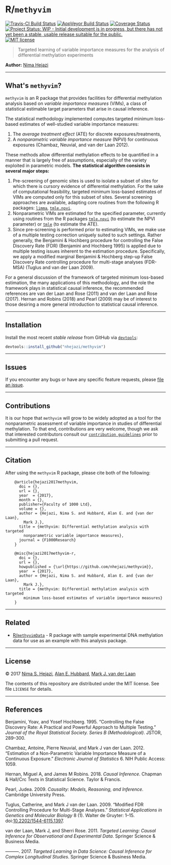 
<!-- README.md is generated from README.Rmd. Please edit that file -->
R/`methyvim`
============

[![Travis-CI Build Status](https://travis-ci.org/nhejazi/methyvim.svg?branch=master)](https://travis-ci.org/nhejazi/methyvim) [![AppVeyor Build Status](https://ci.appveyor.com/api/projects/status/github/nhejazi/methyvim?branch=master&svg=true)](https://ci.appveyor.com/project/nhejazi/methyvim) [![Coverage Status](https://img.shields.io/codecov/c/github/nhejazi/methyvim/master.svg)](https://codecov.io/github/nhejazi/methyvim?branch=master) [![Project Status: WIP - Initial development is in progress, but there has not yet been a stable, usable release suitable for the public.](http://www.repostatus.org/badges/latest/wip.svg)](http://www.repostatus.org/#wip) [![MIT license](http://img.shields.io/badge/license-MIT-brightgreen.svg)](http://opensource.org/licenses/MIT)

> Targeted learning of variable importance measures for the analysis of differential methylation experiments

**Author:** [Nima Hejazi](http://nimahejazi.org)

------------------------------------------------------------------------

What's `methyvim`?
------------------

`methyvim` is an R package that provides facilities for differential methylation analysis based on *variable importance measures* (VIMs), a class of statistical estimable target parameters that arise in causal inference.

The statistical methodology implemented computes targeted minimum loss-based estimates of well-studied variable importance measures:

1.  The *average treatment effect* (ATE) for discrete exposures/treatments,
2.  A *nonparametric variable importance measure* (NPVI) for continuous exposures (Chambaz, Neuvial, and van der Laan 2012).

These methods allow differential methylation effects to be quantified in a manner that is largely free of assumptions, especially of the variety exploited in parametric models. **The statistical algorithm consists in several major steps:**

1.  Pre-screening of genomic sites is used to isolate a subset of sites for which there is cursory evidence of differential methylation. For the sake of computational feasibility, targeted minimum loss-based estimates of VIMs are computed only for this subset of sites. Several screening approaches are available, adapting core routines from the following R packages: [`limma`](http://bioconductor.org/packages/release/bioc/html/limma.html), [`tmle.npvi`](https://CRAN.R-project.org/package=tmle.npvi).
2.  Nonparametric VIMs are estimated for the specified parameter, currently using routines from the R packages [`tmle.npvi`](https://CRAN.R-project.org/package=tmle.npvi) (to estimate the NPVI parameter) or [`tmle`](https://CRAN.R-project.org/package=tmle) (to estimate the ATE).
3.  Since pre-screening is performed prior to estimating VIMs, we make use of a multiple testing correction uniquely suited to such settings. Rather generally, the Benjamini & Hochberg procedure for controlling the False Discovery Rate (FDR) (Benjamini and Hochberg 1995) is applied due to multiple testing issues inherent to the estimation procedure. Specifically, we apply a modified marginal Benjamini & Hochberg step-up False Discovery Rate controlling procedure for multi-stage analyses (FDR-MSA) (Tuglus and van der Laan 2009).

For a general discussion of the framework of targeted minimum loss-based estimation, the many applications of this methodology, and the role the framework plays in statistical causal inference, the recommended references are van der Laan and Rose (2011) and van der Laan and Rose (2017). Hernan and Robins (2018) and Pearl (2009) may be of interest to those desiring a more general introduction to statistical causal inference.

<!--
Note about shrinkage of influence curves, adapting @smyth2004linear.

More exposition here....
-->

------------------------------------------------------------------------

Installation
------------

<!--
For standard use, install from [Bioconductor](https://bioconductor.org):

```r
source("https://bioconductor.org/biocLite.R")
biocLite("methyvim")
```
-->
Install the most recent *stable release* from GitHub via [`devtools`](https://www.rstudio.com/products/rpackages/devtools/):

``` r
devtools::install_github("nhejazi/methyvim")
```

<!--
To contribute, install the _development version_ from GitHub via
[`devtools`](https://www.rstudio.com/products/rpackages/devtools/):


```r
devtools::install_github("nhejazi/methyvim", ref = "develop")
```
-->

------------------------------------------------------------------------

<!--
## Example

This is a basic example which shows you how to solve a common problem:


```r
## basic example code
```
-->
Issues
------

If you encounter any bugs or have any specific feature requests, please [file an issue](https://github.com/nhejazi/methyvim/issues).

------------------------------------------------------------------------

Contributions
-------------

It is our hope that `methyvim` will grow to be widely adopted as a tool for the nonparametric assessment of variable importance in studies of differential methylation. To that end, contributions are very welcome, though we ask that interested contributors consult our [`contribution guidelines`](https://github.com/nhejazi/methyvim/blob/master/CONTRIBUTING.md) prior to submitting a pull request.

------------------------------------------------------------------------

Citation
--------

After using the `methyvim` R package, please cite both of the following:

        @article{hejazi2017methyvim,
          doi = {},
          url = {},
          year  = {2017},
          month = {},
          publisher={Faculty of 1000 Ltd},
          volume = {},
          author = {Hejazi, Nima S. and Hubbard, Alan E. and {van der Laan},
            Mark J.},
          title = {methyvim: Differential methylation analysis with targeted
            nonparametric variable importance measures},
          journal = {F1000Research}
        }

        @misc{hejazi2017methyvim-r,
          doi = {},
          url = {},
          howpublished = {\url{https://github.com/nhejazi/methyvim}},
          year  = {2017},
          author = {Hejazi, Nima S. and Hubbard, Alan E. and {van der Laan},
            Mark J.},
          title = {methyvim: Differential methylation analysis with targeted
            minimum loss-based estimates of variable importance measures}
        }

------------------------------------------------------------------------

Related
-------

-   [R/`methyvimData`](https://github.com/nhejazi/methyvimData) - R package with sample experimental DNA methylation data for use as an example with this analysis package.

------------------------------------------------------------------------

License
-------

© 2017 [Nima S. Hejazi](http://nimahejazi.org), [Alan E. Hubbard](http://sph.berkeley.edu/alan-hubbard), [Mark J. van der Laan](https://www.stat.berkeley.edu/~laan/)

The contents of this repository are distributed under the MIT license. See file `LICENSE` for details.

------------------------------------------------------------------------

References
----------

Benjamini, Yoav, and Yosef Hochberg. 1995. “Controlling the False Discovery Rate: A Practical and Powerful Approach to Multiple Testing.” *Journal of the Royal Statistical Society. Series B (Methodological)*. JSTOR, 289–300.

Chambaz, Antoine, Pierre Neuvial, and Mark J van der Laan. 2012. “Estimation of a Non-Parametric Variable Importance Measure of a Continuous Exposure.” *Electronic Journal of Statistics* 6. NIH Public Access: 1059.

Hernan, Miguel A, and James M Robins. 2018. *Causal Inference*. Chapman & Hall/Crc Texts in Statistical Science. Taylor & Francis.

Pearl, Judea. 2009. *Causality: Models, Reasoning, and Inference*. Cambridge University Press.

Tuglus, Catherine, and Mark J van der Laan. 2009. “Modified FDR Controlling Procedure for Multi-Stage Analyses.” *Statistical Applications in Genetics and Molecular Biology* 8 (1). Walter de Gruyter: 1–15. doi:[10.2202/1544-6115.1397](https://doi.org/10.2202/1544-6115.1397).

van der Laan, Mark J, and Sherri Rose. 2011. *Targeted Learning: Causal Inference for Observational and Experimental Data*. Springer Science & Business Media.

———. 2017. *Targeted Learning in Data Science: Causal Inference for Complex Longitudinal Studies*. Springer Science & Business Media.
